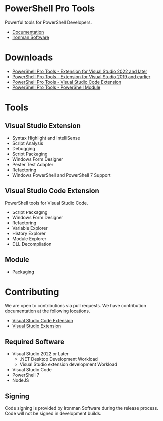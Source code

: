 # PowerShell Pro Tools

Powerful tools for PowerShell Developers.

- [Documentation](https://docs.poshtools.com)
- [Ironman Software](https://ironmansoftware.com)

# Downloads 

- [PowerShell Pro Tools - Extension for Visual Studio 2022 and later](https://marketplace.visualstudio.com/items?itemName=AdamRDriscoll.PowerShellToolsVS2022)
- [PowerShell Pro Tools - Extension for Visual Studio 2019 and earlier](https://marketplace.visualstudio.com/items?itemName=AdamRDriscoll.PowerShellToolsforVisualStudio2017-18561)
- [PowerShell Pro Tools - Visual Studio Code Extension](https://marketplace.visualstudio.com/items?itemName=ironmansoftware.powershellprotools)
- [PowerShell Pro Tools - PowerShell Module](https://www.powershellgallery.com/packages/PowerShellProTools)

# Tools

## Visual Studio Extension

- Syntax Highlight and IntelliSense
- Script Analysis
- Debugging
- Script Packaging
- Windows Form Designer
- Pester Test Adapter
- Refactoring
- Windows PowerShell and PowerShell 7 Support

## Visual Studio Code Extension

PowerShell tools for Visual Studio Code.

- Script Packaging
- Windows Form Designer
- Refactoring
- Variable Explorer
- History Explorer
- Module Explorer
- DLL Decompliation

## Module 

- Packaging

# Contributing 

We are open to contributions via pull requests. We have contribution documentation at the following locations. 

- [Visual Studio Code Extension](https://github.com/ironmansoftware/powershell-pro-tools/wiki/Contribuing-to-PowerShell-Pro-Tools-for-Visual-Studio-Code)
- [Visual Studio Extension](https://github.com/ironmansoftware/powershell-pro-tools/wiki/Contributing-to-PowerShell-Tools-for-Visual-Studio)

## Required Software 

- Visual Studio 2022 or Later
  - .NET Desktop Development Workload
  - Visual Studio extension development Workload
- Visual Studio Code
- PowerShell 7
- NodeJS

## Signing 

Code signing is provided by Ironman Software during the release process. Code will not be signed in development builds.

